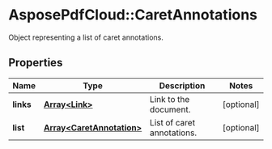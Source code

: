 ﻿# AsposePdfCloud::CaretAnnotations
Object representing a list of caret annotations.

## Properties
Name | Type | Description | Notes
------------ | ------------- | ------------- | -------------
**links** | [**Array&lt;Link&gt;**](Link.md) | Link to the document. | [optional] 
**list** | [**Array&lt;CaretAnnotation&gt;**](CaretAnnotation.md) | List of caret annotations. | [optional] 


